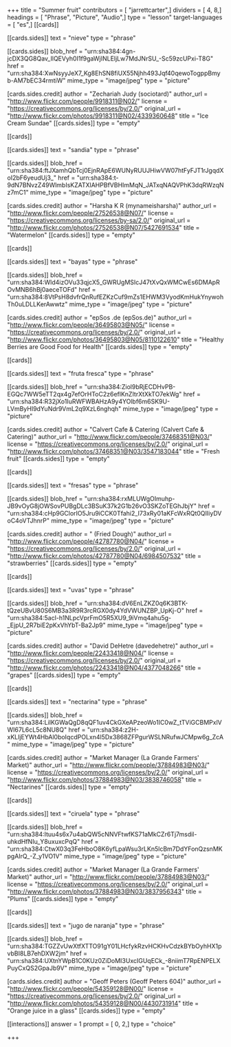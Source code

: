+++
title = "Summer fruit"
contributors = [ "jarrettcarter",]
dividers = [ 4, 8,]
headings = [ "Phrase", "Picture", "Audio",]
type = "lesson"
target-languages = [ "es",]
[[cards]]

[[cards.sides]]
text = "nieve"
type = "phrase"

[[cards.sides]]
blob_href = "urn:sha384:4gn-jcDX3QG8Qav_IlQEVyh0I1f9gaWjINLEljLw7MdJNrSU_-Sc59zcUPxi-T8G"
href = "urn:sha384:XwNsyyJeX7_Kg8EhSN8fiUX55Njhh493Jqf40qewoTogppBmyb-AM7bEC34rmtiW"
mime_type = "image/jpeg"
type = "picture"

[cards.sides.credit]
author = "Zechariah  Judy (sociotard)"
author_url = "http://www.flickr.com/people/9918311@N02/"
license = "https://creativecommons.org/licenses/by/2.0/"
original_url = "http://www.flickr.com/photos/9918311@N02/4339360648"
title = "Ice Cream Sundae"
[[cards.sides]]
type = "empty"

[[cards]]

[[cards.sides]]
text = "sandia"
type = "phrase"

[[cards.sides]]
blob_href = "urn:sha384:ftJXamhQbTcj0EjnRApE6WUNyRUUJHiwVW07htFyFJT1rJgqdXoI2bF6yeudUj3_"
href = "urn:sha384:t-9dN7BNvzZ49WlmbIsKZATXlAHPBfVBHImMqN_JATxqNAQVPhK3dqRWzqNz7mC1"
mime_type = "image/jpeg"
type = "picture"

[cards.sides.credit]
author = "Harsha K R (mynameisharsha)"
author_url = "http://www.flickr.com/people/27526538@N07/"
license = "https://creativecommons.org/licenses/by-sa/2.0/"
original_url = "http://www.flickr.com/photos/27526538@N07/5427691534"
title = "Watermelon"
[[cards.sides]]
type = "empty"

[[cards]]

[[cards.sides]]
text = "bayas"
type = "phrase"

[[cards.sides]]
blob_href = "urn:sha384:Wld4izOVu33qjcX5_GWRUgMSIcJ47tXvQxWMCwEs6DMApROvMNB6hBj0aeceTOFd"
href = "urn:sha384:8VtPsH8dvfrQnRufEZKzCuf9mZs1EHWM3VyodKmHukYnywohTh0uLDLLKerAwwtz"
mime_type = "image/jpeg"
type = "picture"

[cards.sides.credit]
author = "epSos .de (epSos.de)"
author_url = "http://www.flickr.com/people/36495803@N05/"
license = "https://creativecommons.org/licenses/by/2.0/"
original_url = "http://www.flickr.com/photos/36495803@N05/8110122610"
title = "Healthy Berries are Good Food for Health"
[[cards.sides]]
type = "empty"

[[cards]]

[[cards.sides]]
text = "fruta fresca"
type = "phrase"

[[cards.sides]]
blob_href = "urn:sha384:Ziol9bRjECDHvPB-EGQc7WW5eTT2qx4g7efOrHToC2z6eflKnZItrXtXkTO7ekWg"
href = "urn:sha384:R32jXo1IuRWFWBAHzA9y4YOlbf6m6SK9U-LVmByHI9dYuNdr9VmL2q9XzL6nghqh"
mime_type = "image/jpeg"
type = "picture"

[cards.sides.credit]
author = "Calvert Cafe & Catering (Calvert Cafe & Catering)"
author_url = "http://www.flickr.com/people/37468351@N03/"
license = "https://creativecommons.org/licenses/by/2.0/"
original_url = "http://www.flickr.com/photos/37468351@N03/3547183044"
title = "Fresh fruit"
[[cards.sides]]
type = "empty"

[[cards]]

[[cards.sides]]
text = "fresas"
type = "phrase"

[[cards.sides]]
blob_href = "urn:sha384:rxMLUWgOImuhp-JB9vOyG8jOWSovPUBgDLc3BSuK37k2G1b26vO3SKZoTEGhJbjY"
href = "urn:sha384:cHp9GClorIO5Jru9iCCK0Tfahi2_I73xRy01aKFcWxRQt0QIIiyDVoC4oVTJhnrP"
mime_type = "image/jpeg"
type = "picture"

[cards.sides.credit]
author = " (Fried Dough)"
author_url = "http://www.flickr.com/people/42787780@N04/"
license = "https://creativecommons.org/licenses/by/2.0/"
original_url = "http://www.flickr.com/photos/42787780@N04/6984507532"
title = "strawberries"
[[cards.sides]]
type = "empty"

[[cards]]

[[cards.sides]]
text = "uvas"
type = "phrase"

[[cards.sides]]
blob_href = "urn:sha384:dV6EnLZKZ0q6K3BTK-tQzeUBvU80S6MB3a3R9R3rcRGX0dy4YdVWUNZBP_UpKj-O"
href = "urn:sha384:5acl-h1NLpcVprFmO5R5XU9_9iVmq4ahu5g-_EjpU_2R7biE2pKxVhYbT-Ba2Jp9"
mime_type = "image/jpeg"
type = "picture"

[cards.sides.credit]
author = "David DeHetre (davedehetre)"
author_url = "http://www.flickr.com/people/22433418@N04/"
license = "https://creativecommons.org/licenses/by/2.0/"
original_url = "http://www.flickr.com/photos/22433418@N04/4377048266"
title = "grapes"
[[cards.sides]]
type = "empty"

[[cards]]

[[cards.sides]]
text = "nectarina"
type = "phrase"

[[cards.sides]]
blob_href = "urn:sha384:LiIKGWaQgD8qQF1uv4CkGXeAPzeoWo1IC0wZ_tTViGCBMPxlVWI67L6cL5c8NU8Q"
href = "urn:sha384:z2H-xKLIjEYWt4HbAl0boIqcdPOLxn4l5Dx3868ZFPgurWSLNRufwJCMpw6g_ZcA"
mime_type = "image/jpeg"
type = "picture"

[cards.sides.credit]
author = "Market Manager (La Grande Farmers' Market)"
author_url = "http://www.flickr.com/people/37884983@N03/"
license = "https://creativecommons.org/licenses/by/2.0/"
original_url = "http://www.flickr.com/photos/37884983@N03/3838746058"
title = "Nectarines"
[[cards.sides]]
type = "empty"

[[cards]]

[[cards.sides]]
text = "ciruela"
type = "phrase"

[[cards.sides]]
blob_href = "urn:sha384:Ituu4s6x7u4abQW5cNNVFtwfKS71aMkCZr6Tj7msdil-uhkdHfNIu_Y8uxuxcPqQ"
href = "urn:sha384:CtwX03q3FeHboO8K6yfLpaWsu3rLKn5lcBm7DdYFonQzsnMKpgAIrQ_-Z_y1VO1V"
mime_type = "image/jpeg"
type = "picture"

[cards.sides.credit]
author = "Market Manager (La Grande Farmers' Market)"
author_url = "http://www.flickr.com/people/37884983@N03/"
license = "https://creativecommons.org/licenses/by/2.0/"
original_url = "http://www.flickr.com/photos/37884983@N03/3837956343"
title = "Plums"
[[cards.sides]]
type = "empty"

[[cards]]

[[cards.sides]]
text = "jugo de naranja"
type = "phrase"

[[cards.sides]]
blob_href = "urn:sha384:TGZZvUwXtfXTTO91gY01LHcfykRzvHCKHvCdzkBYbOyhHX1pvbBI8LB7ehDXW2jm"
href = "urn:sha384:UXtnYWpB1C0KUz0ZiDoMI3UxcIGUqECk_-8niimT7RpENPELXPuyCxQS2GpaJb9V"
mime_type = "image/jpeg"
type = "picture"

[cards.sides.credit]
author = "Geoff Peters (Geoff Peters 604)"
author_url = "http://www.flickr.com/people/54359128@N00/"
license = "https://creativecommons.org/licenses/by/2.0/"
original_url = "http://www.flickr.com/photos/54359128@N00/4430731914"
title = "Orange juice in a glass"
[[cards.sides]]
type = "empty"

[[interactions]]
answer = 1
prompt = [ 0, 2,]
type = "choice"

+++
